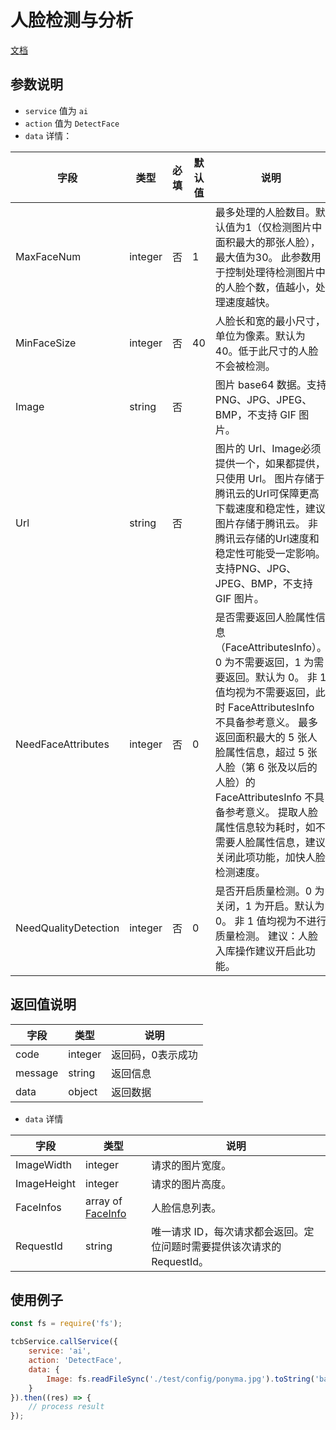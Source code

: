 # 人脸检测与分析

[文档](https://cloud.tencent.com/document/product/867/32800)

## 参数说明

* `service` 值为 `ai`
* `action` 值为 `DetectFace`
* `data` 详情：

| 字段 | 类型 | 必填 | 默认值 | 说明
| --- | --- | --- | --- | ---
| MaxFaceNum | integer | 否 | 1 | 最多处理的人脸数目。默认值为1（仅检测图片中面积最大的那张人脸），最大值为30。 此参数用于控制处理待检测图片中的人脸个数，值越小，处理速度越快。
| MinFaceSize | integer | 否 | 40 | 人脸长和宽的最小尺寸，单位为像素。默认为40。低于此尺寸的人脸不会被检测。
| Image | string | 否 | | 图片 base64 数据。支持PNG、JPG、JPEG、BMP，不支持 GIF 图片。
| Url | string | 否 | | 图片的 Url、Image必须提供一个，如果都提供，只使用 Url。 图片存储于腾讯云的Url可保障更高下载速度和稳定性，建议图片存储于腾讯云。 非腾讯云存储的Url速度和稳定性可能受一定影响。支持PNG、JPG、JPEG、BMP，不支持 GIF 图片。
| NeedFaceAttributes | integer | 否 | 0 | 是否需要返回人脸属性信息（FaceAttributesInfo）。0 为不需要返回，1 为需要返回。默认为 0。 非 1 值均视为不需要返回，此时 FaceAttributesInfo 不具备参考意义。 最多返回面积最大的 5 张人脸属性信息，超过 5 张人脸（第 6 张及以后的人脸）的 FaceAttributesInfo 不具备参考意义。 提取人脸属性信息较为耗时，如不需要人脸属性信息，建议关闭此项功能，加快人脸检测速度。
| NeedQualityDetection | integer | 否 | 0 | 是否开启质量检测。0 为关闭，1 为开启。默认为 0。 非 1 值均视为不进行质量检测。 建议：人脸入库操作建议开启此功能。

## 返回值说明

 字段 | 类型 | 说明
| --- | --- | ---
| code | integer | 返回码，0表示成功
| message | string | 返回信息
| data | object | 返回数据

* `data` 详情

 字段 | 类型 | 说明
| --- | --- | ---
| ImageWidth | integer | 请求的图片宽度。
| ImageHeight | integer | 请求的图片高度。
| FaceInfos | array of [FaceInfo](https://cloud.tencent.com/document/api/867/32807#FaceInfo)| 人脸信息列表。
| RequestId | string | 唯一请求 ID，每次请求都会返回。定位问题时需要提供该次请求的 RequestId。


## 使用例子

```js
const fs = require('fs');

tcbService.callService({
    service: 'ai',
    action: 'DetectFace',
    data: {
        Image: fs.readFileSync('./test/config/ponyma.jpg').toString('base64'),
    }
}).then((res) => {
    // process result
});
```